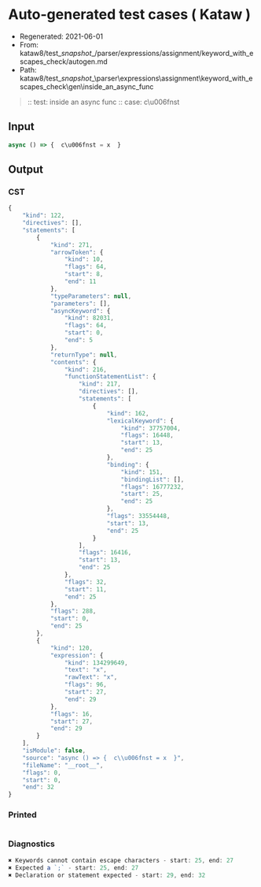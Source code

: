 # Auto-generated test cases ( Kataw )
- Regenerated: 2021-06-01
- From: kataw8/test\__snapshot__/parser/expressions/assignment/keyword_with_escapes_check/autogen.md
- Path: kataw8/test\__snapshot__\parser\expressions\assignment\keyword_with_escapes_check\gen\inside_an_async_func
> :: test: inside an async func
> :: case: c\u006fnst
## Input

`````js
async () => {  c\u006fnst = x  }
`````
## Output

### CST

```javascript
{
    "kind": 122,
    "directives": [],
    "statements": [
        {
            "kind": 271,
            "arrowToken": {
                "kind": 10,
                "flags": 64,
                "start": 8,
                "end": 11
            },
            "typeParameters": null,
            "parameters": [],
            "asyncKeyword": {
                "kind": 82031,
                "flags": 64,
                "start": 0,
                "end": 5
            },
            "returnType": null,
            "contents": {
                "kind": 216,
                "functionStatementList": {
                    "kind": 217,
                    "directives": [],
                    "statements": [
                        {
                            "kind": 162,
                            "lexicalKeyword": {
                                "kind": 37757004,
                                "flags": 16448,
                                "start": 13,
                                "end": 25
                            },
                            "binding": {
                                "kind": 151,
                                "bindingList": [],
                                "flags": 16777232,
                                "start": 25,
                                "end": 25
                            },
                            "flags": 33554448,
                            "start": 13,
                            "end": 25
                        }
                    ],
                    "flags": 16416,
                    "start": 13,
                    "end": 25
                },
                "flags": 32,
                "start": 11,
                "end": 25
            },
            "flags": 288,
            "start": 0,
            "end": 25
        },
        {
            "kind": 120,
            "expression": {
                "kind": 134299649,
                "text": "x",
                "rawText": "x",
                "flags": 96,
                "start": 27,
                "end": 29
            },
            "flags": 16,
            "start": 27,
            "end": 29
        }
    ],
    "isModule": false,
    "source": "async () => {  c\\u006fnst = x  }",
    "fileName": "__root__",
    "flags": 0,
    "start": 0,
    "end": 32
}
```

### Printed

```javascript

```

### Diagnostics

```javascript
✖ Keywords cannot contain escape characters - start: 25, end: 27
✖ Expected a `;` - start: 25, end: 27
✖ Declaration or statement expected - start: 29, end: 32

```

